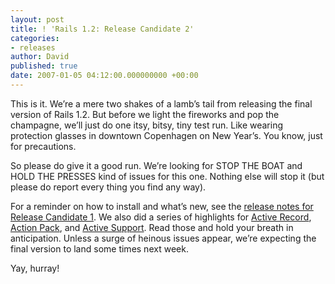 ```yaml
---
layout: post
title: ! 'Rails 1.2: Release Candidate 2'
categories:
- releases
author: David
published: true
date: 2007-01-05 04:12:00.000000000 +00:00
---
```

<p>This is it. We&#8217;re a mere two shakes of a lamb&#8217;s tail from releasing the final version of Rails 1.2. But before we light the fireworks and pop the champagne, we&#8217;ll just do one itsy, bitsy, tiny test run. Like wearing protection glasses in downtown Copenhagen on New Year&#8217;s. You know, just for precautions.</p>
<p>So please do give it a good run. We&#8217;re looking for <span class="caps">STOP</span> <span class="caps">THE</span> <span class="caps">BOAT</span> and <span class="caps">HOLD</span> <span class="caps">THE</span> <span class="caps">PRESSES</span> kind of issues for this one. Nothing else will stop it (but please do report every thing you find any way).</p>
<p>For a reminder on how to install and what&#8217;s new, see the <a href="https://rubyonrails.org/2006/11/23/rails-1-2-release-candidate-1">release notes for Release Candidate 1</a>. We also did a series of highlights for <a href="https://rubyonrails.org/2006/11/26/1-2-new-in-activerecord">Active Record</a>, <a href="https://rubyonrails.org/2006/11/26/1-2-new-in-actionpack">Action Pack</a>, and <a href="https://rubyonrails.org/2006/11/26/1-2-new-in-activesupport">Active Support</a>. Read those and hold your breath in anticipation. Unless a surge of heinous issues appear, we&#8217;re expecting the final version to land some times next week.</p>
<p>Yay, hurray!</p>